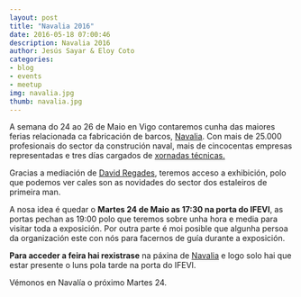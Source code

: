 ```yaml
---
layout: post
title: "Navalia 2016"
date: 2016-05-18 07:00:46
description: Navalia 2016
author: Jesús Sayar & Eloy Coto
categories:
- blog
- events
- meetup
img: navalia.jpg
thumb: navalia.jpg
---
```


A semana do 24 ao 26 de Maio en Vigo contaremos cunha das maiores ferias
relacionada ca fabricación de barcos, [Navalia](http://www.navalia.es/). Con
mais de 25.000 profesionais do sector da construción naval, mais de cincocentas
empresas representadas e tres días cargados de [xornadas
técnicas.](http://www.navalia.es/images/Programa_Jornadas_Navalia_2016.pdf)

Gracias a mediación de [David
Regades](https://twitter.com/regades), teremos acceso a exhibición, polo que
podemos ver cales son as novidades do sector dos estaleiros de primeira man.

A nosa idea é quedar o **Martes 24 de Maio as 17:30 na porta do IFEVI**, as
portas pechan as 19:00 polo que teremos sobre unha hora e media para visitar
toda a exposición. Por outra parte é moi posible que algunha persoa da
organización este con nós para facernos de guía durante a exposición.


**Para acceder a feira hai rexistrase** na páxina de
[Navalia](http://www.navalia.es/es/visitantes/registro.html) e logo solo hai
que estar presente o luns pola tarde na porta do IFEVI.

Vémonos en Navalía o próximo Martes 24.

